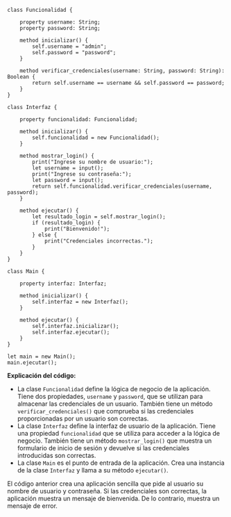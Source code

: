 ```cool
class Funcionalidad {

    property username: String;
    property password: String;

    method inicializar() {
        self.username = "admin";
        self.password = "password";
    }

    method verificar_credenciales(username: String, password: String): Boolean {
        return self.username == username && self.password == password;
    }
}

class Interfaz {

    property funcionalidad: Funcionalidad;

    method inicializar() {
        self.funcionalidad = new Funcionalidad();
    }

    method mostrar_login() {
        print("Ingrese su nombre de usuario:");
        let username = input();
        print("Ingrese su contraseña:");
        let password = input();
        return self.funcionalidad.verificar_credenciales(username, password);
    }

    method ejecutar() {
        let resultado_login = self.mostrar_login();
        if (resultado_login) {
            print("Bienvenido!");
        } else {
            print("Credenciales incorrectas.");
        }
    }
}

class Main {

    property interfaz: Interfaz;

    method inicializar() {
        self.interfaz = new Interfaz();
    }

    method ejecutar() {
        self.interfaz.inicializar();
        self.interfaz.ejecutar();
    }
}

let main = new Main();
main.ejecutar();
```

**Explicación del código:**

* La clase `Funcionalidad` define la lógica de negocio de la aplicación. Tiene dos propiedades, `username` y `password`, que se utilizan para almacenar las credenciales de un usuario. También tiene un método `verificar_credenciales()` que comprueba si las credenciales proporcionadas por un usuario son correctas.
* La clase `Interfaz` define la interfaz de usuario de la aplicación. Tiene una propiedad `funcionalidad` que se utiliza para acceder a la lógica de negocio. También tiene un método `mostrar_login()` que muestra un formulario de inicio de sesión y devuelve si las credenciales introducidas son correctas.
* La clase `Main` es el punto de entrada de la aplicación. Crea una instancia de la clase `Interfaz` y llama a su método `ejecutar()`.

El código anterior crea una aplicación sencilla que pide al usuario su nombre de usuario y contraseña. Si las credenciales son correctas, la aplicación muestra un mensaje de bienvenida. De lo contrario, muestra un mensaje de error.